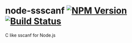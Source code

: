 # node-ssscanf [![NPM Version](https://badge.fury.io/js/sscanf.svg)](http://badge.fury.io/js/sscanf) [![Build Status](https://travis-ci.org/Lellansin/node-sscanf.png?branch=master)](https://travis-ci.org/Lellansin/node-sscanf)

C like sscanf for Node.js
